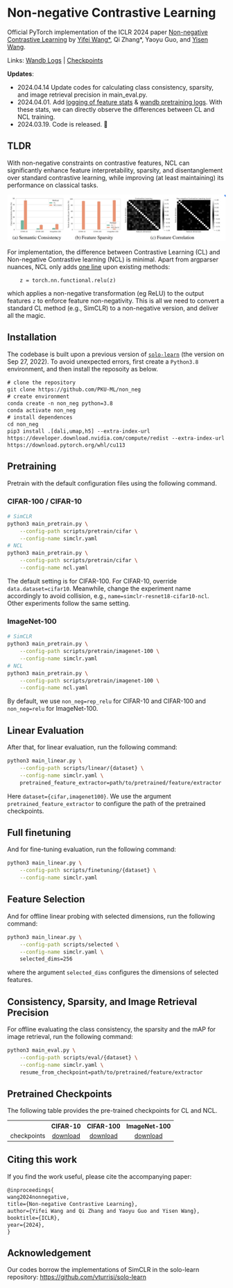 # Non-negative Contrastive Learning

Official PyTorch implementation of the ICLR 2024 paper [Non-negative Contrastive Learning](https://arxiv.org/pdf/2403.12459) by  [Yifei Wang*](https://yifeiwang77.com/), Qi Zhang*, Yaoyu Guo, and [Yisen Wang](https://yisenwang.github.io/).

Links: [Wandb Logs](https://wandb.ai/doxawang/non_neg) | [Checkpoints](https://github.com/PKU-ML/non_neg#pretrained-checkpoints)


**Updates**:

- 2024.04.14  Update codes for calculating class consistency, sparsity, and image retrieval precision in main_eval.py.
- 2024.04.01. Add [logging of feature stats](https://github.com/PKU-ML/non_neg/blob/main/solo/methods/simclr.py) & [wandb pretraining logs](https://wandb.ai/doxawang/non_neg). With these stats, we can directly observe the differences between CL and NCL training.
- 2024.03.19. Code is released. 🎉

## TLDR

With non-negative constraints  on contrastive features, NCL can significantly enhance feature interpretability, sparsity, and disentanglement over standard contrastive learning, while improving (at least maintaining) its performance on classical tasks.

![image](assets/img1.png)


<!-- Non-negative Contrastive Learning (NCL) is a renaisense  new self-supervised learning method that -->

For implementation, the difference between Contrastive Learning (CL) and Non-negative Contrastive learning (NCL) is minimal. Apart from argparser nuances, NCL only adds [one line](https://github.com/PKU-ML/non_neg/blob/main/solo/methods/simclr.py#L154) upon existing methods:
```
    z = torch.nn.functional.relu(z)
```
which applies a non-negative transformation (eg ReLU) to the output features ```z``` to enforce feature non-negativity. This is all we need to convert a standard CL method (e.g., SimCLR) to a non-negative version, and deliver all the magic.



## Installation

The codebase is built upon a previous version of [```solo-learn```](https://github.com/vturrisi/solo-learn) (the version on Sep 27, 2022). To avoid unexpected errors, first create a ``Python3.8`` environment, and then install the reposoity as below.
```
# clone the repository
git clone https://github.com/PKU-ML/non_neg
# create environment
conda create -n non_neg python=3.8
conda activate non_neg
# install dependences
cd non_neg
pip3 install .[dali,umap,h5] --extra-index-url https://developer.download.nvidia.com/compute/redist --extra-index-url https://download.pytorch.org/whl/cu113
```

## Pretraining

Pretrain with the default configuration files using the following command.

### CIFAR-100 / CIFAR-10
```bash
# SimCLR
python3 main_pretrain.py \
    --config-path scripts/pretrain/cifar \
    --config-name simclr.yaml
# NCL
python3 main_pretrain.py \
    --config-path scripts/pretrain/cifar \
    --config-name ncl.yaml
```
<!-- Here, ``dataset={cifar, imagenet-100}`` and ``method={simclr, ncl}``. To config either ``cifar10`` or ``cifar100``, change or override the ``data.dataset`` property to either ``cifar10`` or ``cifar100``. -->
The default setting is for CIFAR-100. For CIFAR-10, override ``data.dataset=cifar10``. Meanwhile, change the experiment name accordingly to avoid collision, e.g., ``name=simclr-resnet18-cifar10-ncl``. Other experiments follow the same setting.

### ImageNet-100
```bash
# SimCLR
python3 main_pretrain.py \
    --config-path scripts/pretrain/imagenet-100 \
    --config-name simclr.yaml
# NCL
python3 main_pretrain.py \
    --config-path scripts/pretrain/imagenet-100 \
    --config-name ncl.yaml
```

By default, we use ``non_neg=rep_relu`` for CIFAR-10 and CIFAR-100 and ``non_neg=relu`` for ImageNet-100.


## Linear Evaluation


After that, for linear evaluation, run the following command:

```bash
python3 main_linear.py \
    --config-path scripts/linear/{dataset} \
    --config-name simclr.yaml \
    pretrained_feature_extractor=path/to/pretrained/feature/extractor
```
Here ``dataset={cifar,imagenet100}``. We use the argument ``pretrained_feature_extractor`` to configure the path of the pretrained checkpoints.


## Full finetuning

And for fine-tuning evaluation, run the following command:


```bash
python3 main_linear.py \
    --config-path scripts/finetuning/{dataset} \
    --config-name simclr.yaml
```

## Feature Selection

And for offline linear probing with selected dimensions, run the following command:

```bash
python3 main_linear.py \
    --config-path scripts/selected \
    --config-name simclr.yaml \
    selected_dims=256
```
where the argument ``selected_dims`` configures the dimensions of selected features.



## Consistency, Sparsity, and Image Retrieval Precision
For offline evaluating the class consistency, the sparsity and the mAP for image retrieval, run the following command:
```bash
python3 main_eval.py \
    --config-path scripts/eval/{dataset} \
    --config-name simclr.yaml \
    resume_from_checkpoint=path/to/pretrained/feature/extractor
```



## Pretrained Checkpoints

The following table provides the pre-trained checkpoints for CL and NCL.

<table><tbody>
<!-- START TABLE -->
<!-- TABLE HEADER -->
<th valign="bottom"></th>
<th valign="bottom">CIFAR-10</th>
<th valign="bottom">CIFAR-100</th>
<th valign="bottom">ImageNet-100</th>
<!-- TABLE BODY -->
<tr><td align="left">checkpoints</td>
<td align="center"><a href="https://drive.google.com/drive/folders/1z57D9WOZk5N5nsqVixkUza9ZX6NiH6Wx?usp=sharing">download</a></td>
<td align="center"><a href="https://drive.google.com/drive/folders/1EbF9oKFu9rjsfRj_hv-Q-GVYKUSVxIkP?usp=sharing">download</a></td>
<td align="center"><a href="https://drive.google.com/drive/folders/1iIqn2hklptrlG3bLmjULw_rfKKO-JC5s?usp=sharing">download</a></td>
</tr>
</tbody></table>



## Citing this work
If you find the work useful, please cite the accompanying paper:
```
@inproceedings{
wang2024nonnegative,
title={Non-negative Contrastive Learning},
author={Yifei Wang and Qi Zhang and Yaoyu Guo and Yisen Wang},
booktitle={ICLR},
year={2024},
}
```

## Acknowledgement

Our codes borrow the implementations of SimCLR in the solo-learn repository: https://github.com/vturrisi/solo-learn
